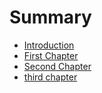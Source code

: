 # Summary

* [Introduction](README.md)
* [First Chapter](chapter1.md)
* [Second Chapter](second-chapter.md)
* [third chapter](third-chapter.md)

